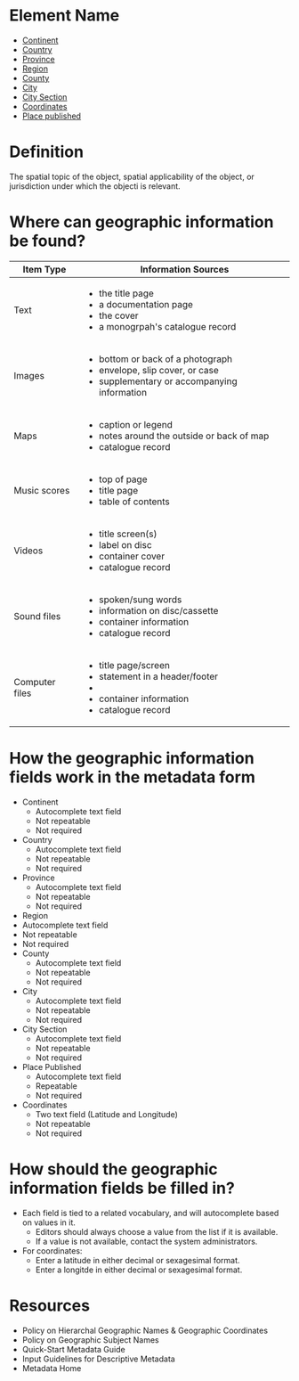 # Element Name

* [Continent](https://www.dublincore.org/specifications/dublin-core/dcmi-terms/#http://purl.org/dc/terms/coverage)
* [Country](https://www.dublincore.org/specifications/dublin-core/dcmi-terms/#http://purl.org/dc/terms/coverage)
* [Province](https://www.dublincore.org/specifications/dublin-core/dcmi-terms/#http://purl.org/dc/terms/coverage)
* [Region](https://www.dublincore.org/specifications/dublin-core/dcmi-terms/#http://purl.org/dc/terms/coverage)
* [County](https://www.dublincore.org/specifications/dublin-core/dcmi-terms/#http://purl.org/dc/terms/coverage)
* [City](https://www.dublincore.org/specifications/dublin-core/dcmi-terms/#http://purl.org/dc/terms/coverage)
* [City Section](https://www.dublincore.org/specifications/dublin-core/dcmi-terms/#http://purl.org/dc/terms/coverage)
* [Coordinates](https://www.dublincore.org/specifications/dublin-core/dcmi-terms/#http://purl.org/dc/terms/spatial)
* [Place published](https://www.dublincore.org/specifications/dublin-core/dcmi-terms/#http://purl.org/dc/terms/coverage)

# Definition

The spatial topic of the object, spatial applicability of the object, or jurisdiction under which the objecti is relevant.

# Where can geographic information be found?

| Item Type | Information Sources |
| --------- | ------------------- |
| Text | <ul><li>the title page</li><li>a documentation page</li><li>the cover</li><li>a monogrpah's catalogue record</li></ul> |
| Images | <ul><li>bottom or back of a photograph</li><li>envelope, slip cover, or case</li><li>supplementary or accompanying information</li></ul> |
| Maps | <ul><li>caption or legend</li><li>notes around the outside or back of map</li><li>catalogue record</li></ul> |
| Music scores | <ul><li>top of page</li><li>title page</li><li>table of contents</li></ul> |
| Videos | <ul><li>title screen(s)</li><li>label on disc</li><li>container cover</li><li>catalogue record</li></ul> |
| Sound files | <ul><li>spoken/sung words</li><li>information on disc/cassette</li><li>container information</li><li>catalogue record</li></ul> |
| Computer files | <ul><li>title page/screen</li><li>statement in a header/footer</li><li><li>container information</li><li>catalogue record</li></ul> 

# How the geographic information fields work in the metadata form

* Continent
  * Autocomplete text field
  * Not repeatable
  * Not required
* Country
  * Autocomplete text field
  * Not repeatable
  * Not required
* Province
  * Autocomplete text field
  * Not repeatable
  * Not required
*  Region
  * Autocomplete text field
  * Not repeatable
  * Not required
* County
  * Autocomplete text field
  * Not repeatable
  * Not required
* City
  * Autocomplete text field
  * Not repeatable
  * Not required
* City Section
  * Autocomplete text field
  * Not repeatable
  * Not required
* Place Published
  * Autocomplete text field
  * Repeatable
  * Not required
* Coordinates
  * Two text field (Latitude and Longitude)
  * Not repeatable
  * Not required

# How should the geographic information fields be filled in?

* Each field is tied to a related vocabulary, and will autocomplete based on values in it.
  * Editors should always choose a value from the list if it is available.
  * If a value is not available, contact the system administrators. 
* For coordinates:
  * Enter a latitude in either decimal or sexagesimal format.
  * Enter a longitde in either decimal or sexagesimal format.

# Resources

* Policy on Hierarchal Geographic Names & Geographic Coordinates
* Policy on Geographic Subject Names
* Quick-Start Metadata Guide
* Input Guidelines for Descriptive Metadata
* Metadata Home
